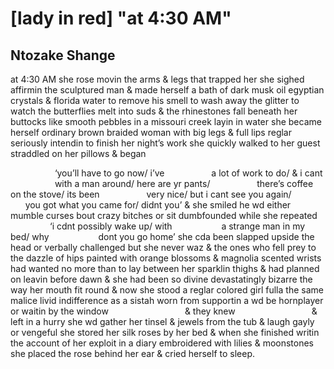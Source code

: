 # [lady in red] "at 4:30 AM"
## Ntozake Shange
at 4:30 AM
she rose
movin the arms & legs that trapped her
she sighed affirmin the sculptured man
& made herself a bath
of dark musk oil egyptian crystals
& florida water to remove his smell
to wash away the glitter
to watch the butterflies melt into
suds & the rhinestones fall beneath
her buttocks like smooth pebbles
in a missouri creek
layin in water
she became herself
ordinary
brown braided woman
with big legs & full lips
reglar
seriously intendin to finish her
night’s work
she quickly walked to her guest
straddled on her pillows & began


                  ‘you’ll have to go now/ i’ve
                  a lot of work to do/ & i cant
                  with a man around/ here are yr pants/
                  there’s coffee on the stove/ its been
                  very nice/ but i cant see you again/
                  you got what you came for/ didnt you’
& she smiled
he wd either mumble curses bout crazy bitches
or sit dumbfounded
while she repeated
                  ‘i cdnt possibly wake up/ with
                   a strange man in my bed/ why
                   dont you go home’
she cda been slapped upside the head
or verbally challenged
but she never waz
& the ones who fell prey to the
dazzle of hips painted with
orange blossoms & magnolia scented wrists
had wanted no more
than to lay between her sparklin thighs
& had planned on leavin before dawn
& she had been so divine
devastatingly bizarre the way
her mouth fit round
& now she stood a
reglar colored girl
fulla the same malice
livid indifference as a sistah
worn from supportin a wd be hornplayer
or waitin by the window
                              & they knew
                              & left in a hurry
she wd gather her tinsel &
jewels from the tub
& laugh gayly or vengeful
she stored her silk roses by her bed
& when she finished writin
the account of her exploit in a diary
embroidered with lilies & moonstones
she placed the rose behind her ear
& cried herself to sleep.